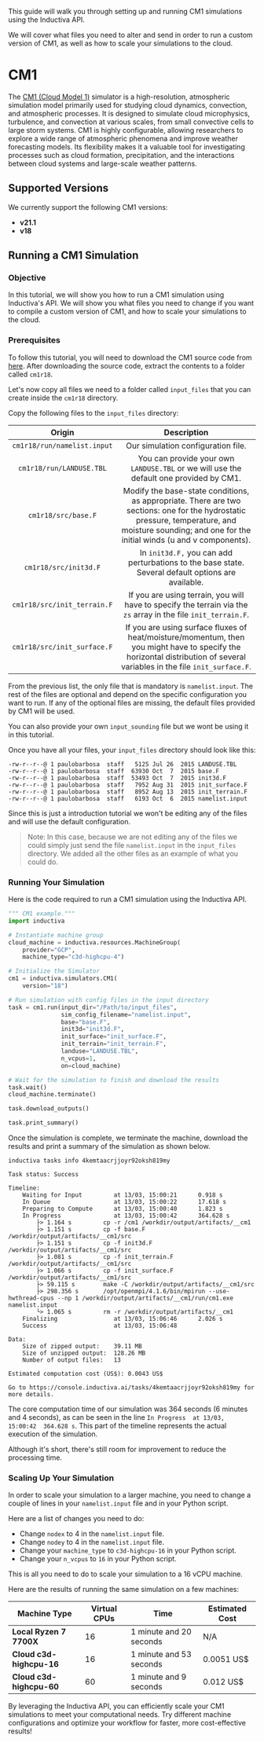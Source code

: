 This guide will walk you through setting up and running CM1 simulations
using the Inductiva API. 

We will cover what files you need to alter and send in order to run a custom
version of CM1, as well as how to scale your simulations to the cloud.

# CM1

The [CM1 (Cloud Model 1)](https://asap.ucar.edu/software/cm1/) simulator is a
high-resolution, atmospheric simulation model primarily used for studying cloud
dynamics, convection, and atmospheric processes. It is designed to simulate
cloud microphysics, turbulence, and convection at various scales, from small
convective cells to large storm systems. CM1 is highly configurable, allowing
researchers to explore a wide range of atmospheric phenomena and improve weather
forecasting models. Its flexibility makes it a valuable tool for investigating
processes such as cloud formation, precipitation, and the interactions between
cloud systems and large-scale weather patterns.

## Supported Versions

We currently support the following CM1 versions:
- **v21.1**
- **v18**

## Running a CM1 Simulation

### Objective

In this tutorial, we will show you how to run a CM1 simulation using Inductiva's
API. We will show you what files you need to change if you want to compile a
custom version of CM1, and how to scale your simulations to the cloud.

### Prerequisites

To follow this tutorial, you will need to download the CM1 source code from
[here](https://www2.mmm.ucar.edu/people/bryan/cm1/cm1r18.tar.gz). After
downloading the source code, extract the contents to a folder called `cm1r18`.

Let's now copy all files we need to a folder called `input_files` that you can
create inside the `cm1r18` directory.

Copy the following files to the `input_files` directory:

|            Origin           |             Description            |
|:---------------------------:|:----------------------------------:|
| `cm1r18/run/namelist.input` | Our simulation configuration file. |
| `cm1r18/run/LANDUSE.TBL` | You can provide your own `LANDUSE.TBL` or we will use the default one provided by CM1.|
| `cm1r18/src/base.F` | Modify the base-state conditions, as appropriate. There are two sections: one for the hydrostatic pressure, temperature, and moisture sounding; and one for the initial winds (u and v components).|
| `cm1r18/src/init3d.F` | In `init3d.F,` you can add perturbations to the base state. Several default options are available.|
| `cm1r18/src/init_terrain.F` | If you are using terrain, you will have to specify the terrain via the `zs` array in the file `init_terrain.F`.|
| `cm1r18/src/init_surface.F` | If you are using surface fluxes of heat/moisture/momentum, then you might have to specify the horizontal distribution of several variables in the file `init_surface.F`.|

From the previous list, the only file that is mandatory is `namelist.input`. The
rest of the files are optional and depend on the specific configuration you want
to run. If any of the optional files are missing, the default files provided by
CM1 will be used.

You can also provide your own `input_sounding` file but we wont be using it in
this tutorial.

Once you have all your files, your `input_files` directory should look like this:

```
-rw-r--r--@ 1 paulobarbosa  staff   5125 Jul 26  2015 LANDUSE.TBL
-rw-r--r--@ 1 paulobarbosa  staff  63930 Oct  7  2015 base.F
-rw-r--r--@ 1 paulobarbosa  staff  53493 Oct  7  2015 init3d.F
-rw-r--r--@ 1 paulobarbosa  staff   7952 Aug 31  2015 init_surface.F
-rw-r--r--@ 1 paulobarbosa  staff   8952 Aug 13  2015 init_terrain.F
-rw-r--r--@ 1 paulobarbosa  staff   6193 Oct  6  2015 namelist.input
```

Since this is just a introduction tutorial we won't be editing any of the files
and will use the default configuration.

> Note: In this case, because we are not editing any of the files we could simply
just send the file `namelist.input` in the `input_files` directory. We added all
the other files as an example of what you could do.

### Running Your Simulation

Here is the code required to run a CM1 simulation using the Inductiva API.

```python
""" CM1 example."""
import inductiva

# Instantiate machine group
cloud_machine = inductiva.resources.MachineGroup(
    provider="GCP",
    machine_type="c3d-highcpu-4")

# Initialize the Simulator
cm1 = inductiva.simulators.CM1(
    version="18")

# Run simulation with config files in the input directory
task = cm1.run(input_dir="/Path/to/input_files",
               sim_config_filename="namelist.input",
               base="base.F",
               init3d="init3d.F",
               init_surface="init_surface.F",
               init_terrain="init_terrain.F",
               landuse="LANDUSE.TBL",
               n_vcpus=1,
               on=cloud_machine)

# Wait for the simulation to finish and download the results
task.wait()
cloud_machine.terminate()

task.download_outputs()

task.print_summary()
```

Once the simulation is complete, we terminate the machine, download the results
and print a summary of the simulation as shown below.

```
inductiva tasks info 4kemtaacrjjoyr92oksh819my

Task status: Success

Timeline:
	Waiting for Input         at 13/03, 15:00:21      0.918 s
	In Queue                  at 13/03, 15:00:22      17.618 s
	Preparing to Compute      at 13/03, 15:00:40      1.823 s
	In Progress               at 13/03, 15:00:42      364.628 s
		├> 1.164 s         cp -r /cm1 /workdir/output/artifacts/__cm1
		├> 1.151 s         cp -f base.F /workdir/output/artifacts/__cm1/src
		├> 1.151 s         cp -f init3d.F /workdir/output/artifacts/__cm1/src
		├> 1.081 s         cp -f init_terrain.F /workdir/output/artifacts/__cm1/src
		├> 1.066 s         cp -f init_surface.F /workdir/output/artifacts/__cm1/src
		├> 59.115 s        make -C /workdir/output/artifacts/__cm1/src
		├> 298.356 s       /opt/openmpi/4.1.6/bin/mpirun --use-hwthread-cpus --np 1 /workdir/output/artifacts/__cm1/run/cm1.exe namelist.input
		└> 1.065 s         rm -r /workdir/output/artifacts/__cm1
	Finalizing                at 13/03, 15:06:46      2.026 s
	Success                   at 13/03, 15:06:48      

Data:
	Size of zipped output:    39.11 MB
	Size of unzipped output:  128.26 MB
	Number of output files:   13

Estimated computation cost (US$): 0.0043 US$

Go to https://console.inductiva.ai/tasks/4kemtaacrjjoyr92oksh819my for more details.
```

The core computation time of our simulation was 364 seconds (6 minutes and 4 seconds),
as can be seen in the line `In Progress  at 13/03, 15:00:42  364.628 s`. This
part of the timeline represents the actual execution of the simulation.

Although it's short, there's still room for improvement to reduce the processing
time.

### Scaling Up Your Simulation

In order to scale your simulation to a larger machine, you need to change a couple
of lines in your `namelist.input` file and in your Python script.

Here are a list of changes you need to do:
- Change `nodex` to 4 in the `namelist.input` file.
- Change `nodey` to 4 in the `namelist.input` file.
- Change your `machine_type` to `c3d-highcpu-16` in your Python script.
- Change your `n_vcpus` to `16` in your Python script.

This is all you need to do to scale your simulation to a 16 vCPU machine.

Here are the results of running the same simulation on a few machines:

| Machine Type            | Virtual CPUs | Time              | Estimated Cost |
|-------------------------|--------------|------------------|---------------|
| **Local Ryzen 7 7700X** | 16           | 1 minute and 20 seconds | N/A           |
| **Cloud c3d-highcpu-16** | 16           | 1 minute and 53 seconds | 0.0051 US$      |
| **Cloud c3d-highcpu-60** | 60           | 1 minute and 9 seconds | 0.012 US$      | 

By leveraging the Inductiva API, you can efficiently scale your CM1 simulations
to meet your computational needs. Try different machine configurations and
optimize your workflow for faster, more cost-effective results!